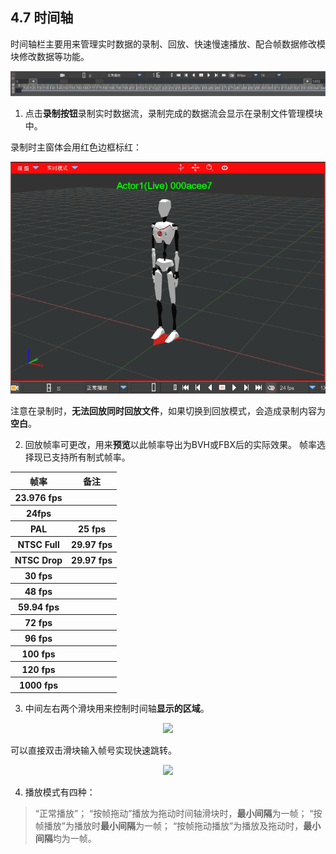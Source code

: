 ## 4.7 时间轴
时间轴栏主要用来管理实时数据的录制、回放、快速慢速播放、配合帧数据修改模块修改数据等功能。

<div align=center>
<img src="https://raw.githubusercontent.com/FOHEART/MotionVenusHelp/v1.3.2/software/timeline.png"/>
</div>

1. 点击**录制按钮**录制实时数据流，录制完成的数据流会显示在录制文件管理模块中。

录制时主窗体会用红色边框标红：

<div align=center>
<img src="https://raw.githubusercontent.com/FOHEART/MotionVenusHelp/v1.3.2/software/recordredhint.png"/>
</div>

注意在录制时，**无法回放同时回放文件**，如果切换到回放模式，会造成录制内容为**空白**。

2. 回放帧率可更改，用来**预览**以此帧率导出为BVH或FBX后的实际效果。
帧率选择现已支持所有制式帧率。

<div align=center>
<table>
    <tr><th>帧率</th><th>备注</th></tr>
    <tr><th>23.976 fps</th><th></th></tr>
    <tr><th>24fps</th><th></th></tr>
    <tr><th>PAL</th><th>25 fps</th></tr>
    <tr><th>NTSC Full</th><th>29.97 fps</th></tr>
    <tr><th>NTSC Drop</th><th>29.97 fps</th></tr>
    <tr><th>30 fps</th><th></th></tr>
    <tr><th>48 fps</th><th></th></tr>
    <tr><th>59.94 fps</th><th></th></tr>
    <tr><th>72 fps</th><th></th></tr>
    <tr><th>96 fps</th><th></th></tr>
    <tr><th>100 fps</th><th></th></tr>
    <tr><th>120 fps</th><th></th></tr>
    <tr><th>1000 fps</th><th></th></tr>
</table>
</div>

3. 中间左右两个滑块用来控制时间轴**显示的区域**。

<div align=center>
<img src="https://raw.githubusercontent.com/FOHEART/MotionVenusHelp/v1.3.2/software/timelinemedium.GIF"/>
</div>

可以直接双击滑块输入帧号实现快速跳转。

<div align=center>
<img src="https://raw.githubusercontent.com/FOHEART/MotionVenusHelp/v1.3.2/software/timelinedinputmedium.GIF"/>
</div>

4. 播放模式有四种：
 
> “正常播放”；
> “按帧拖动”播放为拖动时间轴滑块时，**最小间隔**为一帧；
> “按帧播放”为播放时**最小间隔**为一帧；
> “按帧拖动播放”为播放及拖动时，**最小间隔**均为一帧。
